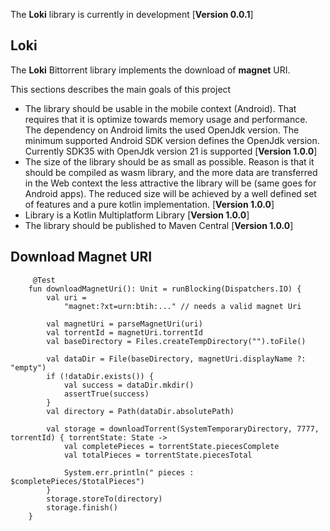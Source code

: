 The **Loki** library is currently in development [**Version 0.0.1**]

## Loki

The **Loki** Bittorrent library implements the download of **magnet** URI.

This sections describes the main goals of this project

- The library should be usable in the mobile context (Android). That requires that it is optimize
  towards memory usage and performance. The dependency on Android limits the used OpenJdk version.
  The minimum supported Android SDK version defines the OpenJdk version. Currently SDK35 with
  OpenJdk version 21 is supported [**Version 1.0.0**]
- The size of the library should be as small as possible. Reason is that it should be compiled as
  wasm library, and the more data are transferred in the Web context the less attractive the library
  will be (same goes for Android apps). The reduced size will be achieved by a well defined set of
  features and a pure kotlin implementation. [**Version 1.0.0**]
- Library is a Kotlin Multiplatform Library [**Version 1.0.0**]
- The library should be published to Maven Central [**Version 1.0.0**]

## Download Magnet URI

```
     @Test
    fun downloadMagnetUri(): Unit = runBlocking(Dispatchers.IO) {
        val uri = 
            "magnet:?xt=urn:btih:..." // needs a valid magnet Uri

        val magnetUri = parseMagnetUri(uri)
        val torrentId = magnetUri.torrentId
        val baseDirectory = Files.createTempDirectory("").toFile()

        val dataDir = File(baseDirectory, magnetUri.displayName ?: "empty")
        if (!dataDir.exists()) {
            val success = dataDir.mkdir()
            assertTrue(success)
        }
        val directory = Path(dataDir.absolutePath)

        val storage = downloadTorrent(SystemTemporaryDirectory, 7777, torrentId) { torrentState: State ->
            val completePieces = torrentState.piecesComplete
            val totalPieces = torrentState.piecesTotal

            System.err.println(" pieces : $completePieces/$totalPieces")
        }
        storage.storeTo(directory)
        storage.finish()
    }
    
```